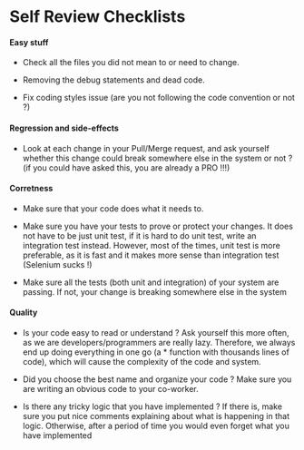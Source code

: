 # Self Review Checklists

#### Easy stuff
* Check all the files you did not mean to or need to change.

* Removing the debug statements and dead code.

* Fix coding styles issue (are you not following the code convention or not ?)

#### Regression and side-effects
* Look at each change in your Pull/Merge request, and ask yourself
whether this change could break somewhere else in the system or not ?
(if you could have asked this, you are already a PRO !!!)

#### Corretness
* Make sure that your code does what it needs to.

* Make sure you have your tests to prove or protect your changes.
It does not have to be just unit test, if it is hard to do unit test, write an integration test
instead. However, most of the times, unit test is more preferable, as it is fast and it makes more
sense than integration test (Selenium sucks !)

* Make sure all the tests (both unit and integration) of your system are passing. 
If not, your change is breaking somewhere else in the system

#### Quality
* Is your code easy to read or understand ? Ask yourself this more often,
as we are developers/programmers are really lazy. Therefore, we always end up doing everything
in one go (a * function with thousands lines of code), which will cause the complexity of the code and system.

* Did you choose the best name and organize your code ? Make sure you are writing
 an obvious code to your co-worker.
 
 * Is there any tricky logic that you have implemented ? If there is, make sure you put
 nice comments explaining about what is happening in that logic. Otherwise, after a 
 period of time you would even forget what you have implemented